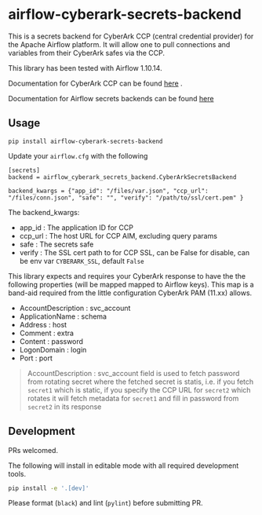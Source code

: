# airflow-cyberark-secrets-backend
This is a secrets backend for CyberArk CCP (central credential provider)
for the Apache Airflow platform. It will allow one to pull connections and 
variables from their CyberArk safes via the CCP.

This library has been tested with Airflow 1.10.14.

Documentation for CyberArk CCP can be found [here](https://docs.cyberark.com/Product-Doc/OnlineHelp/AAM-CP/11.2/en/Content/CCP/Calling-the-Web-Service-using-REST.htm?tocpath=Developer%7CCentral%20Credential%20Provider%7CCall%20the%20Central%20Credential%20Provider%20Web%20Service%20from%20Your%20Application%20Code%7C_____2) . 

Documentation for Airflow secrets backends can be found [here](https://airflow.apache.org/docs/apache-airflow/1.10.14/howto/use-alternative-secrets-backend.html?highlight=secrets)

## Usage
`pip install airflow-cyberark-secrets-backend`

Update your `airflow.cfg` with the following
```
[secrets]
backend = airflow_cyberark_secrets_backend.CyberArkSecretsBackend

backend_kwargs = {"app_id": "/files/var.json", "ccp_url": "/files/conn.json", "safe": "", "verify": "/path/to/ssl/cert.pem" }
```

The backend_kwargs:
- app_id : The application ID for CCP
- ccp_url : The host URL for CCP AIM, excluding query params
- safe : The secrets safe
- verify : The SSL cert path to for CCP SSL, can be False for disable, can be env var `CYBERARK_SSL`, default `False`

This library expects and requires your CyberArk response to have the
the following properties (will be mapped mapped to Airflow keys). This
map is a band-aid required from the little configuration CyberArk PAM (11.xx)
allows.

- AccountDescription : svc_account
- ApplicationName : schema
- Address : host
- Comment : extra
- Content : password
- LogonDomain : login
- Port : port

> AccountDescription : svc_account field is used to fetch password from
> rotating secret where the fetched secret is statis, i.e. if you fetch `secret1`
> which is static, if you specify the CCP URL for `secret2` which rotates it will
> fetch metadata for `secret1` and fill in password from `secret2` in its response

## Development
PRs welcomed.

The following will install in editable mode with all required development tools.
```bash
pip install -e '.[dev]'
```

Please format (`black`) and lint (`pylint`) before submitting PR.